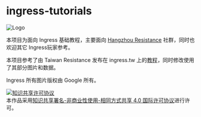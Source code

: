 ingress-tutorials
=================

![Logo][logo]

本项目为面向 Ingress 基础教程，主要面向 [Hangzhou Resistance](http://www.hzres.net/) 社群，同时也欢迎其它 Ingress玩家参考。  

本项目参考了由 Taiwan Resistance 发布在 ingress.tw 上的[教程](http://ingress.tw/guide)，同时修改使用了其部分图片和数据。    

Ingress 所有图片版权由 Google 所有。  

<a rel="license" href="http://creativecommons.org/licenses/by-nc-sa/4.0/"><img alt="知识共享许可协议" style="border-width:0" src="https://i.creativecommons.org/l/by-nc-sa/4.0/88x31.png" /></a><br />本作品采用<a rel="license" href="http://creativecommons.org/licenses/by-nc-sa/4.0/">知识共享署名-非商业性使用-相同方式共享 4.0 国际许可协议</a>进行许可。

[logo]:http://ghostflying-static.qiniudn.com/ingress_community_logo.jpg
